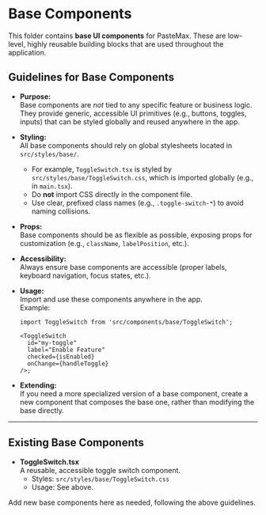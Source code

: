 # Base Components

This folder contains **base UI components** for PasteMax. These are low-level, highly reusable building blocks that are used throughout the application.

## Guidelines for Base Components

- **Purpose:**  
  Base components are _not_ tied to any specific feature or business logic. They provide generic, accessible UI primitives (e.g., buttons, toggles, inputs) that can be styled globally and reused anywhere in the app.

- **Styling:**  
  All base components should rely on global stylesheets located in `src/styles/base/`.

  - For example, `ToggleSwitch.tsx` is styled by `src/styles/base/ToggleSwitch.css`, which is imported globally (e.g., in `main.tsx`).
  - Do **not** import CSS directly in the component file.
  - Use clear, prefixed class names (e.g., `.toggle-switch-*`) to avoid naming collisions.

- **Props:**  
  Base components should be as flexible as possible, exposing props for customization (e.g., `className`, `labelPosition`, etc.).

- **Accessibility:**  
  Always ensure base components are accessible (proper labels, keyboard navigation, focus states, etc.).

- **Usage:**  
  Import and use these components anywhere in the app.  
  Example:

  ```tsx
  import ToggleSwitch from 'src/components/base/ToggleSwitch';

  <ToggleSwitch
    id="my-toggle"
    label="Enable Feature"
    checked={isEnabled}
    onChange={handleToggle}
  />;
  ```

- **Extending:**  
  If you need a more specialized version of a base component, create a new component that composes the base one, rather than modifying the base directly.

---

## Existing Base Components

- **ToggleSwitch.tsx**  
  A reusable, accessible toggle switch component.
  - Styles: `src/styles/base/ToggleSwitch.css`
  - Usage: See above.

Add new base components here as needed, following the above guidelines.
